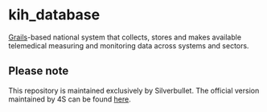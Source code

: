 kih_database
============

[Grails](http://grails.org/)-based national system that collects, stores and makes available telemedical measuring and monitoring data across systems and sectors.

Please note
----------------------
This repository is maintained exclusively by Silverbullet. The official version maintained by 4S can be found [here](https://bitbucket.org/4s/kih_database).
